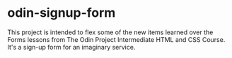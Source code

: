 # odin-signup-form
This project is intended to flex some of the new items learned over the Forms lessons from The Odin Project Intermediate HTML and CSS Course. It's a sign-up form for an imaginary service.
